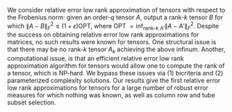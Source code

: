 We consider relative error low rank approximation of tensors with respect to the Frobenius norm: given an order-$q$ tensor $A$, output a rank-$k$ tensor $B$ for which $\|A-B\|_F^2 \leq (1+\epsilon)$OPT, where OPT $= \inf_{\textrm{rank-}k~A'} \|A-A'\|_F^2$. Despite the success on obtaining relative error low rank approximations for matrices, no such results were known for tensors. One structural issue is that there may be no rank-$k$ tensor $A_k$ achieving the above infinum. Another, computational issue, is that an efficient relative error low rank approximation algorithm for tensors would allow one to compute the rank of a tensor, which is NP-hard. We bypass these issues via (1) bicriteria and (2) parameterized complexity solutions. Our results give the first relative error low rank approximations for tensors for a large number of robust error measures for which nothing was known, as well as column row and tube subset selection.
